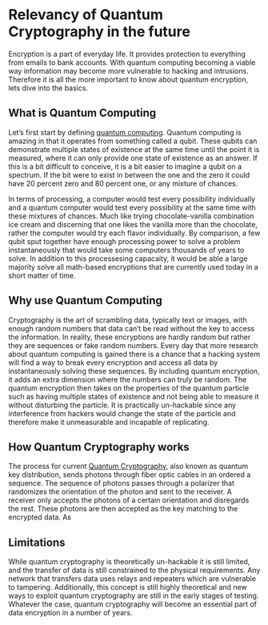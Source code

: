 # Relevancy of Quantum Cryptography in the future

Encryption is a part of everyday life. It provides protection to everything from emails to bank accounts. With quantum computing becoming a viable way information may become more vulnerable to hacking and intrusions. Therefore it is all the more important to know about quantum encryption, lets dive into the basics. 

## What is Quantum Computing

Let’s first start by defining [quantum computing](https://www.ted.com/talks/shohini_ghose_a_beginner_s_guide_to_quantum_computing/discussion#t-564536). Quantum computing is amazing in that it operates from something called a qubit. These qubits can demonstrate multiple states of existence at the same time until the point it is measured, where it can only provide one state of existence as an answer. If this is a bit difficult to conceive, it is a bit easier to imagine a qubit on a spectrum. If the bit were to exist in between the one and the zero it could have 20 percent zero and 80 percent one, or any mixture of chances. 

In terms of processing, a computer would test every possibility individually and a quantum computer would test every possibility at the same time with these mixtures of chances. Much like trying chocolate-vanilla combination ice cream and discerning that one likes the vanilla more than the chocolate, rather the computer would try each flavor individually. By comparison, a few  qubit sput together have enough processing power to solve a problem instantaneously that would take some computers thousands of years to solve. In addition to this processesing capacaity, it would be able a large majority solve all math-based encryptions that are currently used today in a short matter of time.

## Why use Quantum Computing

Cryptography is the art of scrambling data, typically text or images, with enough random numbers that data can’t be read without the key to access the information. In reality, these encryptions are hardly random but rather they are sequences or fake random numbers. Every day that more research about quantum computing is gained there is a chance that a hacking system will find a way to break every encryption and access all data by instantaneously solving these sequences. By including quantum encryption, it adds an extra dimension where the numbers can truly be random. The quantum encryption then takes on the properties of the quantum particle such as having multiple states of existence and not being able to measure it without disturbing the particle. It is practically un-hackable since any interference from hackers would change the state of the particle and therefore make it unmeasurable and incapable of replicating.

## How Quantum Cryptography works

The process for current [Quantum Cryptography](https://quantumxc.com/quantum-cryptography-explained/), also known as quantum key distribution, sends photons through fiber optic cables in an ordered a sequence. The sequence of photons passes through a polarizer that randomizes the orientation of the photon and sent to the receiver. A receiver only accepts the photons of a certain orientation and disregards the rest. These photons are then accepted as the key matching to the encrypted data. As 

## Limitations

While quantum cryptography is theoretically un-hackable it is still limited, and the transfer of data is still constrained to the physical requirements. Any network that transfers data uses relays and repeaters which are vulnerable to tampering. Additionally, this concept is still highly theoretical and new ways to exploit quantum cryptography are still in the early stages of testing. Whatever the case, quantum cryptography will become an essential part of data encryption in a number of years.
